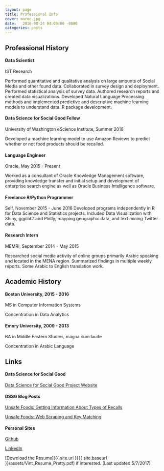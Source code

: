```yaml
---
layout: page
title: Professional Info
cover: maroc.jpg
date:   2016-08-24 04:00:00 -0800
categories: posts
---
```


## Professional History

#### Data Scientist

IST Research

Performed quantitative and qualitative analysis on large amounts of Social Media and other found data. Collaborated in survey design and deployment. Performed statistical analysis of survey data. Authored research reports and
created data visualizations. Developed Natural Language Processing methods and implemented predictive and descriptive machine learning models to understand data. R package development.

#### Data Science for Social Good Fellow

University of Washington eScience Institute, Summer 2016

Developed a machine learning model to use Amazon Reviews to predict whether or not food products should be recalled.

#### Language Engineer

Oracle, May 2015 - Present

Worked as a consultant of Oracle Knowledge Management software, providing knowledge transfer and initial setup and development of enterprise search engine as well as Oracle Business Intelligence software.

#### Freelance R/Python Programmer

Self, November 2015 - June 2016 Developed programs independently in R for Data Science and Statistics projects. Included Data Visualization with Shiny, ggplot2 and Plotly, mapping geographic data, and text mining Twitter data.

#### Research Intern

MEMRI, September 2014 - May 2015

Researched social media activity of online groups primarily Arabic speaking and located in the MENA region. Summarized findings in multiple weekly reports. Some Arabic to English translation work.

## Academic History

#### Boston University, 2015 - 2016

MS in Computer Information Systems

Concentration in Data Analytics

#### Emory University, 2009 - 2013

BA in Middle Eastern Studies, magna cum laude

Concentration in Arabic Language

## Links

#### Data Science for Social Good

[Data Science for Social Good Project Website](https://uwescience.github.io/DSSG2016-UnsafeFoods)

#### DSSG Blog Posts
[Unsafe Foods: Getting Information About Types of Recalls](https://uwescience.github.io/DSSG2016//2016/08/05/Unsafe-Foods-Week-8.html)

[Unsafe Foods: Web Scraping and Key Matching](https://uwescience.github.io/DSSG2016//2016/06/29/Unsafe-Foods-Week-2.html)

#### Personal Sites
[Github](https://github.com/cvint13)

[LinkedIn](https://www.linkedin.com/in/cynthia-vint968a1a63)


[Download the Resume]({{ site.url }}{{ site.baseurl }}/assets/Vint_Resume_Pretty.pdf) if interested. (Last updated 5/7/2017)
